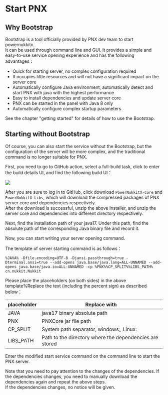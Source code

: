 # Start PNX

## Why Bootstrap  

Bootstrap is a tool officially provided by PNX dev team to start powernukkitx.  
It can be used through command line and GUI. It provides a simple and easy-to-use service opening experience and has the following advantages：  

- Quick for starting server, no complex configuration required
- It occupies little resources and will not have a significant impact on the server core
- Automatically configure Java environment, automatically detect and start PNX with java with the highest performance
- Easy to install dependencies and update server core
- PNX can be started in the panel with Java 8 only
- Automatically configure complex startup parameters

See the chapter "getting started" for details of how to use the Bootstrap.  

## Starting without Bootstrap  

Of course, you can also start the service without the Bootstrap, but the configuration of the server will be more complex, and the traditional command is no longer suitable for PNX.  

First, you need to go to GitHub action, select a full-build task, click to enter the build details UI, and find the following build UI：  

![](%relativePrefix%image/zh-cn/start-pnx/1.png)  

After you are sure to log in to GitHub, click download `PowerNukkitX-Core` and `PowerNukkitX-Libs`, which will download the compressed packages of PNX server core and dependencies respectively.  
After the download is successful, unzip the above Installer, and unzip the server core and dependencies into different directory respectively.  

Next, find the installation path of your java17. Under this path, find the absolute path of the corresponding Java binary file and record it.  

Now, you can start writing your server opening command.  

The template of server starting command is as follows：  
```shell
%JAVA% -Dfile.encoding=UTF-8 -Djansi.passthrough=true -Dterminal.ansi=true --add-opens java.base/java.lang=ALL-UNNAMED --add-opens java.base/java.io=ALL-UNNAMED -cp %PNX%%CP_SPLIT%%LIBS_PATH% cn.nukkit.Nukkit
```

Please place the placeholders (on both sides) in the above template%Replace the text (including the percent sign) as described below：  

|placeholder |Replace with|
|--|--|
|JAVA|java17 binary absolute path|
|PNX|PNXCore jar file path|
|CP_SPLIT|System path separator, windows;, Linux:|
|LIBS_PATH|Path to the directory where the dependencies are stored|

Enter the modified start service command on the command line to start the PNX server.  

Note that you need to pay attention to the changes of the dependencies. If the dependencies changes, you need to manually download the dependencies again and repeat the above steps.   
If the dependencies changes, no notice will be given.  

